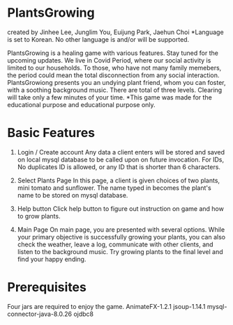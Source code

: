 # PlantsGrowing
created by Jinhee Lee, Junglim You, Euijung Park, Jaehun Choi
*Language is set to Korean. No other language is and/or will be supported.

PlantsGrowing is a healing game with various features. Stay tuned for the upcoming updates.
We live in Covid Period, where our social activity is limited to our households. To those, who have not many family memebers, the period could mean
the total disconnection from any social interaction. PlantsGrowiong presents you an undying plant friend, whom you can foster, with a soothing background music.
There are total of three levels. Clearing will take only a few minutes of your time.
*This game was made for the educational purpose and educational purpose only.

# Basic Features
1. Login / Create account
Any data a client enters will be stored and saved on local mysql database to be called upon on future invocation.
For IDs, No duplicates ID is allowed, or any ID that is shorter than 6 characters.  

2. Select Plants Page
In this page, a client is given choices of two plants, mini tomato and sunflower. 
The name typed in becomes the plant's name to be stored on mysql database.

3. Help button
Click help button to figure out instruction on game and how to grow plants. 

4. Main Page
On main page, you are presented with several options. While your primary objective is successfully growing your plants,
you can also check the weather, leave a log, communicate with other clients, and listen to the background music.
Try growing plants to the final level and find your happy ending.

# Prerequisites 
Four jars are required to enjoy the game.
AnimateFX-1.2.1
jsoup-1.14.1
mysql-connector-java-8.0.26
ojdbc8









